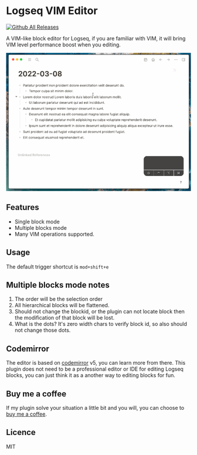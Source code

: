 # Logseq VIM Editor

[![Github All Releases](https://img.shields.io/github/downloads/vipzhicheng/logseq-plugin-vim-editor/total.svg)](https://github.com/vipzhicheng-starter/logseq-plugin-vim-editor/releases)

A VIM-like block editor for Logseq, if you are familiar with VIM, it will bring VIM level performance boost when you editing.

![Screenshot](./screencast.gif)

## Features

- Single block mode
- Multiple blocks mode
- Many VIM operations supported.

## Usage

The default trigger shortcut is `mod+shift+e`

## Multiple blocks mode notes

1. The order will be the selection order
2. All hierarchical blocks will be flattened.
3. Should not change the blockid, or the plugin can not locate block then the modification of that block will be lost.
4. What is the dots? It's zero width chars to verify block id, so also should not change those dots.

## Codemirror

The editor is based on [codemirror](https://codemirror.net/) v5, you can learn more from there. This plugin does not need to be a professional editor or IDE for editing Logseq blocks, you can just think it as a another way to editing blocks for fun.

## Buy me a coffee

If my plugin solve your situation a little bit and you will, you can choose to [buy me a coffee](https://www.buymeacoffee.com/vipzhicheng).

## Licence

MIT
